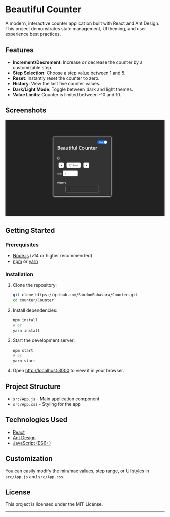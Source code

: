 # Beautiful Counter

A modern, interactive counter application built with React and Ant Design. This project demonstrates state management, UI theming, and user experience best practices.

## Features

- **Increment/Decrement**: Increase or decrease the counter by a customizable step.
- **Step Selection**: Choose a step value between 1 and 5.
- **Reset**: Instantly reset the counter to zero.
- **History**: View the last five counter values.
- **Dark/Light Mode**: Toggle between dark and light themes.
- **Value Limits**: Counter is limited between -10 and 10.

## Screenshots

![alt text](image.png) 

## Getting Started

### Prerequisites

- [Node.js](https://nodejs.org/) (v14 or higher recommended)
- [npm](https://www.npmjs.com/) or [yarn](https://yarnpkg.com/)

### Installation

1. Clone the repository:
   ```sh
   git clone https://github.com/SandunPahasara/Counter.git
   cd counter/Counter
   ```

2. Install dependencies:
   ```sh
   npm install
   # or
   yarn install
   ```

3. Start the development server:
   ```sh
   npm start
   # or
   yarn start
   ```

4. Open [http://localhost:3000](http://localhost:3000) to view it in your browser.

## Project Structure

- `src/App.js` - Main application component
- `src/App.css` - Styling for the app

## Technologies Used

- [React](https://reactjs.org/)
- [Ant Design](https://ant.design/)
- [JavaScript (ES6+)](https://developer.mozilla.org/en-US/docs/Web/JavaScript)

## Customization

You can easily modify the min/max values, step range, or UI styles in `src/App.js` and `src/App.css`.

## License

This project is licensed under the MIT License.

---
